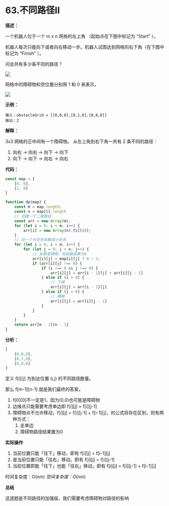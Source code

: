 # 63.不同路径II

**描述：**

一个机器人位于一个 m x n 网格的左上角 （起始点在下图中标记为 “Start” ）。

机器人每次只能向下或者向右移动一步。机器人试图达到网格的右下角（在下图中标记为 “Finish” ）。

问总共有多少条不同的路径？

<img src="https://assets.leetcode.com/uploads/2018/10/22/robot_maze.png" />

网格中的障碍物和空位置分别用 1 和 0 来表示。

<img src="https://assets.leetcode.com/uploads/2020/11/04/robot1.jpg" />

**示例：**

```
输入：obstacleGrid = [[0,0,0],[0,1,0],[0,0,0]]
输出：2
```

**解释：**

3x3 网格的正中间有一个障碍物。
从左上角到右下角一共有 2 条不同的路径：
1. 向右 -> 向右 -> 向下 -> 向下
2. 向下 -> 向下 -> 向右 -> 向右

**代码：**

```js
const map = [
    [0, 0],
    [1, 0]
]

function dp(map) {
    const m = map.length;
    const n = map[0].length
    // 创建一个二维数组
    const arr = new Array(m);
    for (let i = 0; i < m; i++) {
        arr[i] = new Array(n).fill(0);
    }
    // 将一个大任务拆解成小任务
    for (let i = 0; i < m; i++) {
        for (let j = 0; j < n; j++) {
            // 如果是障碍，则该路结果为0
            arr[i][j] = map[i][j] ? 0 : 1;
            if (arr[i][j] !== 0) {
                if (i !== 0 && j !== 0) {
                    arr[i][j] = arr[i - 1][j] + arr[i][j - 1]
                } else if (i > 0) {
                    // 下移
                    arr[i][j] = arr[i - 1][j]
                } else if (j > 0) {
                    // 横移
                    arr[i][j] = arr[i][j - 1]
                }
            }
        }
    }
    return arr[m - 1][n - 1]
}
```

**分析：**


```js
[
    [0,0,0],
    [0,1,0],
    [0,0,0]
]
```

定义 f[i][j] 为到达位置 (i,j) 的不同路径数量。

那么 f[m-1][n-1] 就是我们最终的答案，

1. f[0][0]不一定是1，因为(0,0)也可能是障碍物
2. 边缘点只能需要考虑单边即 f[i][j] = f[i][j-1] 
3. 障碍物点不允许移动，f[i][j] = f[i][j-1] + f[i-1][j]，的公式将存在区别，则有两种方式：
   1. 走单边
   2. 障碍物路径结果置为0

**实际操作**

1. 当前位置只能「往下」移动，即有 f[i][j] = f[i-1][j]
2. 是当前位置只能「往右」移动，即有 f[i][j] = f[i][j-1]
3. 当前位置即能「往下」也能「往右」移动，即有 f[i][j] = f[i][j-1] + f[i-1][j]

时间复杂度：O(n*m)
空间复杂度：O(n*m)

**总结**

这道题是不同路径的加强版，我们需要考虑障碍物对路径的影响


 
 <comment-comment/> 
 